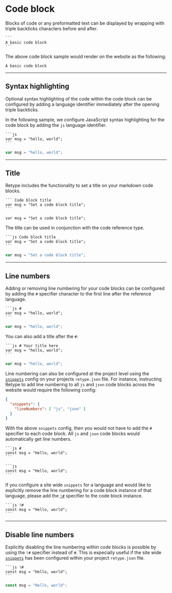 # Code block

Blocks of code or any preformatted text can be displayed by wrapping with triple backticks characters before and after.

~~~ Sample code block
```
A basic code block
```
~~~

The above code block sample would render on the website as the following:

```
A basic code block
```

---

## Syntax highlighting

Optional syntax highlighting of the code within the code block can be configured by adding a language identifier immediately after the opening triple backticks.

In the following sample, we configure JavaScript syntax highlighting for the code block by adding the `js` language identifier.

~~~ Code block with JavaScript syntax highlighting
```js
var msg = "hello, world";
```
~~~

```js
var msg = "hello, world";
```

---

## Title

Retype includes the functionality to set a title on your markdown code blocks.

~~~
``` Code block title
var msg = "Set a code block title";
```
~~~

``` Code block title
var msg = "Set a code block title";
```

The title can be used in conjunction with the code reference type.

~~~
```js Code block title
var msg = "Set a code block title";
```
~~~

```js Code block title
var msg = "Set a code block title";
```

---

## Line numbers

Adding or removing line numbering for your code blocks can be configured by adding the `#` specifier character to the first line after the reference language.

~~~
```js #
var msg = "hello, world";
```
~~~

```js #
var msg = "hello, world";
```

You can also add a title after the `#`:

~~~
```js # Your title here
var msg = "hello, world";
```
~~~

```js # Your title here
var msg = "hello, world";
```

Line numbering can also be configured at the project level using the [`snippets`](../configuration/project.md#snippets) config on your projects `retype.json` file. For instance, instructing Retype to add line numbering to all `js` and `json` code blocks across the website would require the following config:

```json Enable line numbering for js and json code blocks site wide
{
  "snippets": {
    "lineNumbers": [ "js", "json" ]
  }
}
```

With the above `snippets` config, then you would not have to add the `#` specifier to each code block. All `js` and `json` code blocks would automatically get line numbers.

~~~ Without `snippets` config
```js #
const msg = "Hello, world";
```
~~~

~~~ With `snippets` config
```js
const msg = "Hello, world";
```
~~~

If you configure a site wide `snippets` for a language and would like to explicitly remove the line numbering for a code block instance of that language, please add the [`!#`](#disable-line-numbers) specifier to the code block instance.

~~~ Remove line numbers if `snippets` config
```js !#
const msg = "Hello, world";
```
~~~

---

## Disable line numbers

Explicitly disabling the line numbering within code blocks is possible by using the `!#` specifier instead of `#`. This is expecially useful if the site wide [`snippets`](http://localhost:5000/configuration/project/#snippets) has been configured within your project `retype.json` file.

~~~
```js !#
const msg = "Hello, world";
```
~~~

```js !#
const msg = "Hello, world";
```